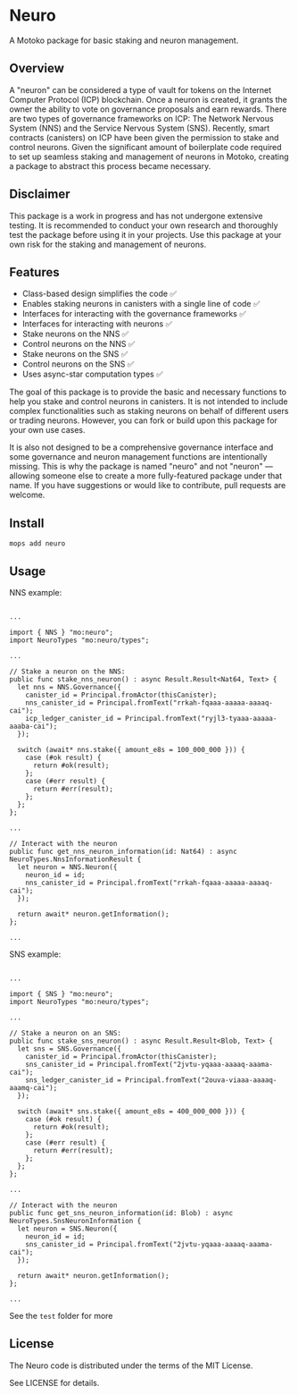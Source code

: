 # Neuro
A Motoko package for basic staking and neuron management.

## Overview
A "neuron" can be considered a type of vault for tokens on the Internet Computer Protocol (ICP) blockchain. Once a neuron is created, it grants the owner the ability to vote on governance proposals and earn rewards. There are two types of governance frameworks on ICP: The Network Nervous System (NNS) and the Service Nervous System (SNS). Recently, smart contracts (canisters) on ICP have been given the permission to stake and control neurons. Given the significant amount of boilerplate code required to set up seamless staking and management of neurons in Motoko, creating a package to abstract this process became necessary.

## Disclaimer
This package is a work in progress and has not undergone extensive testing. It is recommended to conduct your own research and thoroughly test the package before using it in your projects. Use this package at your own risk for the staking and management of neurons.

## Features

- Class-based design simplifies the code ✅
- Enables staking neurons in canisters with a single line of code ✅
- Interfaces for interacting with the governance frameworks ✅
- Interfaces for interacting with neurons ✅
- Stake neurons on the NNS ✅
- Control neurons on the NNS ✅
- Stake neurons on the SNS ✅
- Control neurons on the SNS ✅
- Uses async-star computation types ✅

The goal of this package is to provide the basic and necessary functions to help you stake and control neurons in canisters. It is not intended to include complex functionalities such as staking neurons on behalf of different users or trading neurons. However, you can fork or build upon this package for your own use cases.

It is also not designed to be a comprehensive governance interface and some governance and neuron management functions are intentionally missing. This is why the package is named "neuro" and not "neuron" — allowing someone else to create a more fully-featured package under that name. If you have suggestions or would like to contribute, pull requests are welcome.
  
## Install
```
mops add neuro
```

## Usage

NNS example:

```motoko

...

import { NNS } "mo:neuro";
import NeuroTypes "mo:neuro/types";

...

// Stake a neuron on the NNS:
public func stake_nns_neuron() : async Result.Result<Nat64, Text> {
  let nns = NNS.Governance({
    canister_id = Principal.fromActor(thisCanister);
    nns_canister_id = Principal.fromText("rrkah-fqaaa-aaaaa-aaaaq-cai");
    icp_ledger_canister_id = Principal.fromText("ryjl3-tyaaa-aaaaa-aaaba-cai");
  });

  switch (await* nns.stake({ amount_e8s = 100_000_000 })) {
    case (#ok result) {
      return #ok(result);
    };
    case (#err result) {
      return #err(result);
    };
  };
};

...

// Interact with the neuron
public func get_nns_neuron_information(id: Nat64) : async NeuroTypes.NnsInformationResult {
  let neuron = NNS.Neuron({
    neuron_id = id;
    nns_canister_id = Principal.fromText("rrkah-fqaaa-aaaaa-aaaaq-cai");
  });

  return await* neuron.getInformation();
};

...

```

SNS example:

```motoko

...

import { SNS } "mo:neuro";
import NeuroTypes "mo:neuro/types";

...

// Stake a neuron on an SNS:
public func stake_sns_neuron() : async Result.Result<Blob, Text> {
  let sns = SNS.Governance({
    canister_id = Principal.fromActor(thisCanister);
    sns_canister_id = Principal.fromText("2jvtu-yqaaa-aaaaq-aaama-cai");
    sns_ledger_canister_id = Principal.fromText("2ouva-viaaa-aaaaq-aaamq-cai");
  });

  switch (await* sns.stake({ amount_e8s = 400_000_000 })) {
    case (#ok result) {
      return #ok(result);
    };
    case (#err result) {
      return #err(result);
    };
  };
};

...

// Interact with the neuron
public func get_sns_neuron_information(id: Blob) : async NeuroTypes.SnsNeuronInformation {
  let neuron = SNS.Neuron({
    neuron_id = id;
    sns_canister_id = Principal.fromText("2jvtu-yqaaa-aaaaq-aaama-cai");
  });

  return await* neuron.getInformation();
};

...

```

See the `test` folder for more

## License

The Neuro code is distributed under the terms of the MIT License.

See LICENSE for details.
